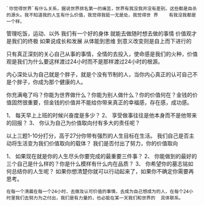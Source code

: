     `你觉得世界`有什么关系，据说世界排名第一的痛苦，世界有我没我并没有差别，这些都是自杀的源头。我不知道我的人生有什么价值，我觉得我挺一无是处，我觉得世 界    有我没我都是一个样。
  
  管理吃饭，运动、以外
  我们有一个好的身体
  就能去做随时想去做的事情
  价值观才是我们的终极
  如果说成长和发展
  从体能到思维
  到意义改变则是自上而下进行的

  只有真正深刻的关心自己从事的事情，全情的去投入，使命感是我们的火种，价值观是我们为什么要这样渡过24小时而不是那样渡过24小时的根源。

  内心深处认为自己就是个胖子，就是个没有节制的人，当你内心真正的认可自己不是个胖子，你成为那个健康的人。

  你充满电了吗？你能为世界做什么？你能为别人做什么？你的价值何在？金钱的价值固然很重要，但金钱的价值并不能给你带来真正的幸福感，存在感，成功感。
    
  1、	每天早上上班的时候兴奋度是多少？
  2、	享受做事往往是他本身而不是他带来的回报？
  3、	你认为自己为价值取向付有多大的责任呢？
    
  以上三题1-10分打分，高于27分你带有强烈的人生目标在生活。
  我们自己是否主动将生活变为我们价值取向的载体？
  我们是否付出了努力，你的价值取向
  
  1、	如果现在就是你的人生尽头你要完成的最重要三件事？
  2、	你能做到的最好的三个自己是什么样的？你是什么模样有什么内在品质？
  3、	你希望你的墓志铭如何总结你的人生呢？
  如果你想清楚你就可以行动起来了，如果你不确定你需要再思考。
  
    在每一个清晨在每一个24小时，去做及认可价值的事情，去成为自己想成为的人，在每个24小时里我们去努力为之付出，我们是有力量的，也必能在某一天我们和世界的  具体联系。
  
